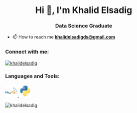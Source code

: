 <h1 align="center">Hi 👋, I'm Khalid Elsadig</h1>
<h3 align="center">Data Science Graduate</h3>

- 📫 How to reach me **khalidelsadigds@gmail.com**

<h3 align="left">Connect with me:</h3>
<p align="left">
<a href="https://linkedin.com/in/khalidelsadig" target="blank"><img align="center" src="https://raw.githubusercontent.com/rahuldkjain/github-profile-readme-generator/master/src/images/icons/Social/linked-in-alt.svg" alt="khalidelsadig" height="30" width="40" /></a>
</p>

<h3 align="left">Languages and Tools:</h3>
<p align="left"> <a href="https://www.mysql.com/" target="_blank" rel="noreferrer"> <img src="https://raw.githubusercontent.com/devicons/devicon/master/icons/mysql/mysql-original-wordmark.svg" alt="mysql" width="40" height="40"/> </a> <a href="https://www.python.org" target="_blank" rel="noreferrer"> <img src="https://raw.githubusercontent.com/devicons/devicon/master/icons/python/python-original.svg" alt="python" width="40" height="40"/> </a> </p>

<p><img align="center" src="https://github-readme-stats.vercel.app/api/top-langs?username=khalidelsadig&show_icons=true&locale=en&layout=compact" alt="khalidelsadig" /></p>
